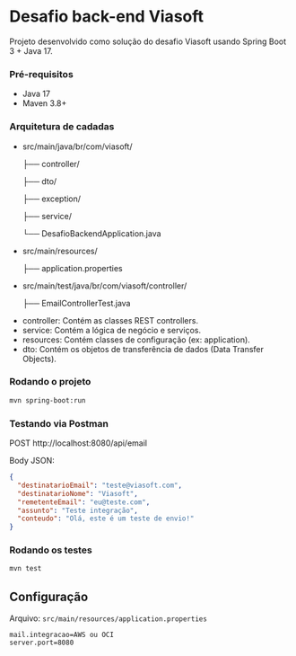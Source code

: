 # Desafio back-end Viasoft

Projeto desenvolvido como solução do desafio Viasoft usando Spring Boot 3 + Java 17.

### Pré-requisitos
- Java 17
- Maven 3.8+

### Arquitetura de cadadas
- src/main/java/br/com/viasoft/  

    ├── controller/
  
    ├── dto/
  
    ├── exception/
  
    ├── service/
  
    └── DesafioBackendApplication.java
- src/main/resources/
  
    ├── application.properties
- src/main/test/java/br/com/viasoft/controller/
  
    ├── EmailControllerTest.java

* controller: Contém as classes REST controllers.
* service: Contém a lógica de negócio e serviços.
* resources: Contém classes de configuração (ex: application).
* dto: Contém os objetos de transferência de dados (Data Transfer Objects).

### Rodando o projeto
```bash
mvn spring-boot:run
```

### Testando via Postman
POST http://localhost:8080/api/email

Body JSON:
```json
{
  "destinatarioEmail": "teste@viasoft.com",
  "destinatarioNome": "Viasoft",
  "remetenteEmail": "eu@teste.com",
  "assunto": "Teste integração",
  "conteudo": "Olá, este é um teste de envio!"
}
```

### Rodando os testes
```bash
mvn test
```

## Configuração
Arquivo: `src/main/resources/application.properties`

```
mail.integracao=AWS ou OCI
server.port=8080
```
